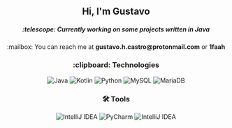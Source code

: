 <h2 align="center">Hi, I'm Gustavo</h3>
<h5 align="center">:telescope: Currently working on some projects written in Java</h3>
<p align="center">:mailbox: You can reach me at <a style="text-decoration:none;color: unset" href="mailto:gustavo.h.castro@protonmail.com"><b>gustavo.h.castro@protonmail.com</b></a> or <b>1faah</b></p>

<h3 align="center">:clipboard: Technologies</h2>
<div align="center">
<img src="https://img.shields.io/badge/Java-ED8B00?style=for-the-badge&logo=openjdk&logoColor=white" alt="Java">
<img src="https://img.shields.io/badge/Kotlin-0095D5?&style=for-the-badge&logo=kotlin&logoColor=white" alt="Kotlin">
<img src="https://img.shields.io/badge/python-3670A0?style=for-the-badge&logo=python&logoColor=ffdd54" alt="Python">

<img src="https://img.shields.io/badge/MySQL-00758f?style=for-the-badge&logo=mysql&logoColor=white" alt="MySQL">
<img src="https://img.shields.io/badge/MariaDB-01529E?style=for-the-badge&logo=mariadb&logoColor=white" alt="MariaDB">

</div>

<h3 align="center">🛠️ Tools</h3>
<div align="center">
<img src="https://img.shields.io/badge/IntelliJ_IDEA-107cf2?style=for-the-badge&logo=intellij-idea&logoColor=white" alt="IntelliJ IDEA">
<img src="https://img.shields.io/badge/PyCharm-339933?style=for-the-badge&logo=pycharm&logoColor=white" alt="PyCharm">
<img src="https://img.shields.io/badge/DataGrip-a15fe8?style=for-the-badge&logo=datagrip&logoColor=white" alt="IntelliJ IDEA">
